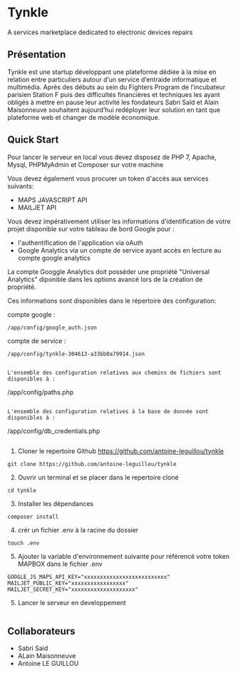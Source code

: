 # Tynkle
A services marketplace dedicated to electronic devices repairs

## Présentation

Tynkle est une startup développant une plateforme dédiée à la mise en
relation entre particuliers autour d’un service d’entraide informatique et
multimédia.
Après des débuts au sein du Fighters Program de l’incubateur parisien
Station F puis des difficultés financières et techniques les ayant obligés
à mettre en pause leur activité les fondateurs Sabri Saïd et Alain
Maisonneuve souhaitent aujourd’hui redéployer leur solution en tant que
plateforme web et changer de modèle économique.

## Quick Start

Pour lancer le serveur en local vous devez disposez de PHP 7, Apache, Mysql, PHPMyAdmin et Composer sur votre machine

Vous devez également vous procurer un token d'accès aux services suivants:
- MAPS JAVASCRIPT API
- MAILJET API

Vous devez impérativement utiliser les informations d'identification de votre projet disponible sur votre tableau de bord Google pour :
- l'authentification de l'application via oAuth
- Google Analytics via un compte de service ayant accès en lecture au compte google analytics

La compte Googgle Analytics doit posséder une propriété "Universal Analytics" diponible dans les options avancé lors de la création de propriété.

Ces informations sont disponibles dans le répertoire des configuration:

compte google : 

```
/app/config/google_auth.json
```

compte de service :

```
/app/config/tynkle-304613-a33bb0a79914.json


L'ensemble des configuration relatives aux chemins de fichiers sont disponibles à :

```
/app/config/paths.php
```

L'ensemble des configuration relatives à la base de donnée sont disponibles à :

```
/app/config/db_credentials.php
```

```

1) Cloner le repertoire Github <https://github.com/antoine-leguillou/tynkle>

```
git clone https://github.com/antoine-leguillou/tynkle
```

2) Ouvrir un terminal et se placer dans le repertoire cloné

```
cd tynkle
```
3) Installer les dépendances

```
composer install
```

4) crér un fichier .env à la racine du dossier

```
touch .env
```

5) Ajouter la variable d'environnement suivante pour référencé votre token MAPBOX dans le fichier .env

```
GOOGLE_JS_MAPS_API_KEY="xxxxxxxxxxxxxxxxxxxxxxxxxx"
MAILJET_PUBLIC_KEY="xxxxxxxxxxxxxxxxx"
MAILJET_SECRET_KEY="xxxxxxxxxxxxxxxxxxxx"
```

5) Lancer le serveur en developpement

```

```


## Collaborateurs

- Sabri Said
- ALain Maisonneuve
- Antoine LE GUILLOU